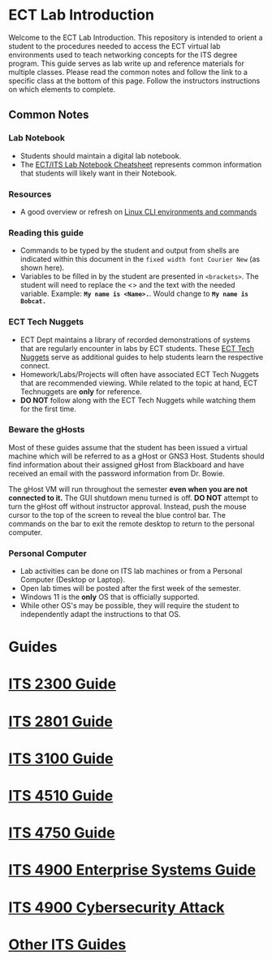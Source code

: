 # ECT Lab Introduction

Welcome to the ECT Lab Introduction. This repository is intended to orient a student to the procedures needed to access the ECT virtual lab environments used to teach networking concepts for the ITS degree program. This guide serves as lab write up and reference materials for multiple classes. Please read the common notes and follow the link to a specific class at the bottom of this page. Follow the instructors instructions on which elements to complete.

## Common Notes

### Lab Notebook
- Students should maintain a digital lab notebook.
- The [ECT/ITS Lab Notebook Cheatsheet](https://github.com/OHIO-ECT/Lab-Notebook-Cheat-Sheet) represents common information that students will likely want in their Notebook.

### Resources
- A good overview or refresh on [Linux CLI environments and commands](https://learn.adafruit.com/an-illustrated-shell-command-primer)

### Reading this guide
- Commands to be typed by the student and output from shells are indicated within this document in the ``fixed width font Courier New`` (as shown here).
- Variables to be filled in by the student are presented in ``<brackets>``. The student will need to replace the <> and the text with the needed variable. Example: **``My name is <Name>.``**. Would change to **``My name is Bobcat.``**

### ECT Tech Nuggets
- ECT Dept maintains a library of recorded demonstrations of systems that are regularly encounter in labs by ECT students. These [ECT Tech Nuggets](https://www.youtube.com/@ecttechnuggets9126/featured) serve as additional guides to help students learn the respective connect.
- Homework/Labs/Projects will often have associated ECT Tech Nuggets that are recommended viewing. While related to the topic at hand, ECT Technuggets are **only** for reference.
- **DO NOT** follow along with the ECT Tech Nuggets while watching them for the first time. 

### Beware the gHosts
Most of these guides assume that the student has been issued a virtual machine which will be referred to as a gHost or GNS3 Host. Students should find information about their assigned gHost from Blackboard and have received an email with the password information from Dr. Bowie.

The gHost VM will run throughout the semester **even when you are not connected to it.** The GUI shutdown menu turned is off. **DO NOT** attempt to turn the gHost off without instructor approval. Instead, push the mouse cursor to the top of the screen to reveal the blue control bar. The commands on the bar to exit the remote desktop to return to the personal computer.

### Personal Computer
- Lab activities can be done on ITS lab machines or from a Personal Computer (Desktop or Laptop).
- Open lab times will be posted after the first week of the semester.
- Windows 11 is the **only** OS that is officially supported.
- While other OS's may be possible, they will require the student to independently adapt the instructions to that OS.

# Guides
# [ITS 2300 Guide](/course_guides/ITS-2300.md)
# [ITS 2801 Guide](/course_guides/ITS-2801.md)
# [ITS 3100 Guide](/course_guides/ITS-3100.md)
# [ITS 4510 Guide](/course_guides/ITS-4510.md)
# [ITS 4750 Guide](/course_guides/ITS-4750.md)
# [ITS 4900 Enterprise Systems Guide](/course_guides/ITS-4900-Enterprise-Systems.md)
# [ITS 4900 Cybersecurity Attack](/course_guides/ITS-4900-Attack.md)
# [Other ITS Guides](/course_guides/ITS-Other.md)
